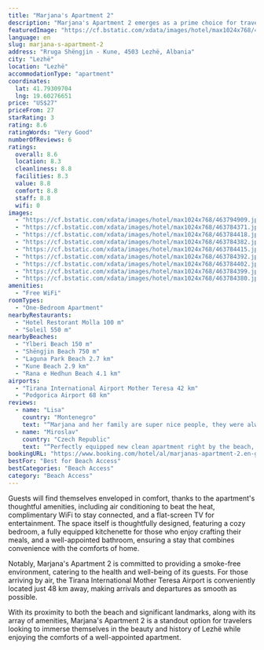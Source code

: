```yaml
---
title: "Marjana's Apartment 2"
description: "Marjana's Apartment 2 emerges as a prime choice for travelers seeking comfort and convenience in Lezhë, located just a short 800-meter stroll from the pristine Shëngjin Beach and a mere 2."
featuredImage: "https://cf.bstatic.com/xdata/images/hotel/max1024x768/463794909.jpg?k=e53e0060f4c152711e669307935d235e33541b79955baaf6f62e932cc0b0bf28&o=&hp=1"
language: en
slug: marjana-s-apartment-2
address: "Rruga Shëngjin - Kune, 4503 Lezhë, Albania"
city: "Lezhë"
location: "Lezhë"
accommodationType: "apartment"
coordinates:
  lat: 41.79309704
  lng: 19.60276651
price: "US$27"
priceFrom: 27
starRating: 3
rating: 8.6
ratingWords: "Very Good"
numberOfReviews: 6
ratings:
  overall: 8.6
  location: 8.3
  cleanliness: 8.8
  facilities: 8.3
  value: 8.8
  comfort: 8.8
  staff: 8.8
  wifi: 0
images:
  - "https://cf.bstatic.com/xdata/images/hotel/max1024x768/463794909.jpg?k=e53e0060f4c152711e669307935d235e33541b79955baaf6f62e932cc0b0bf28&o=&hp=1"
  - "https://cf.bstatic.com/xdata/images/hotel/max1024x768/463784371.jpg?k=eb2dba34dd06ddd0d5d0eb2131741d6c7cda7796ab7caccd712f4c3ec5dea726&o=&hp=1"
  - "https://cf.bstatic.com/xdata/images/hotel/max1024x768/463784418.jpg?k=c8eb27eb847d375a3102e4ac8e4ecd2fe5304d36f2af7d476d371732fbe4e710&o=&hp=1"
  - "https://cf.bstatic.com/xdata/images/hotel/max1024x768/463784382.jpg?k=99a3458d9335f3f24418df7a9a0a20888282012a8c82c105e16982c1c32af2e2&o=&hp=1"
  - "https://cf.bstatic.com/xdata/images/hotel/max1024x768/463784415.jpg?k=d51cd40d233c0c81c4edc233b983fa8956021dc2ebde0fee05208e2e107d6a13&o=&hp=1"
  - "https://cf.bstatic.com/xdata/images/hotel/max1024x768/463784392.jpg?k=4ede745c36b0a5f57a463ad06cd1c9b683e1cc651fc84805cb9c75bb24a94604&o=&hp=1"
  - "https://cf.bstatic.com/xdata/images/hotel/max1024x768/463784402.jpg?k=5f86fa1661401fe8c91e88e52948ffbf77fc3e0b865080e5539d1bf47ef20238&o=&hp=1"
  - "https://cf.bstatic.com/xdata/images/hotel/max1024x768/463784399.jpg?k=2d7862a2d0b4c7633a091498be49dfc199601b0d34af754804b3df9ac7d038f0&o=&hp=1"
  - "https://cf.bstatic.com/xdata/images/hotel/max1024x768/463784380.jpg?k=8670dbdd0dd6bce19db301c5bfa137b65a36c6d3ff735ecc2f12ecd67d1ed57a&o=&hp=1"
amenities:
  - "Free WiFi"
roomTypes:
  - "One-Bedroom Apartment"
nearbyRestaurants:
  - "Hotel Restorant Molla 100 m"
  - "Soleil 550 m"
nearbyBeaches:
  - "Ylberi Beach 150 m"
  - "Shëngjin Beach 750 m"
  - "Laguna Park Beach 2.7 km"
  - "Kune Beach 2.9 km"
  - "Rana e Hedhun Beach 4.1 km"
airports:
  - "Tirana International Airport Mother Teresa 42 km"
  - "Podgorica Airport 68 km"
reviews:
  - name: "Lisa"
    country: "Montenegro"
    text: "“Marjana and her family are super nice people, they were always there if we had any questions. Marjana even offered us to go with her and visit Shkodra and her husband brought us to the bus stop when we were leaving. Flat is also very nice. I can...”"
  - name: "Miroslav"
    country: "Czech Republic"
    text: "“Perfectly equipped new clean apartment right by the beach, really suitable to recommend! Perfect communication with the owner, she helped with everything that was needed, thanks!”"
bookingURL: "https://www.booking.com/hotel/al/marjanas-apartment-2.en-gb.html?aid=8035640"
bestFor: "Best for Beach Access"
bestCategories: "Beach Access"
category: "Beach Access"
---
```


Guests will find themselves enveloped in comfort, thanks to the apartment's thoughtful amenities, including air conditioning to beat the heat, complimentary WiFi to stay connected, and a flat-screen TV for entertainment. The space itself is thoughtfully designed, featuring a cozy bedroom, a fully equipped kitchenette for those who enjoy crafting their meals, and a well-appointed bathroom, ensuring a stay that combines convenience with the comforts of home. 

Notably, Marjana's Apartment 2 is committed to providing a smoke-free environment, catering to the health and well-being of its guests. For those arriving by air, the Tirana International Mother Teresa Airport is conveniently located just 48 km away, making arrivals and departures as smooth as possible.

With its proximity to both the beach and significant landmarks, along with its array of amenities, Marjana's Apartment 2 is a standout option for travelers looking to immerse themselves in the beauty and history of Lezhë while enjoying the comforts of a well-appointed apartment.